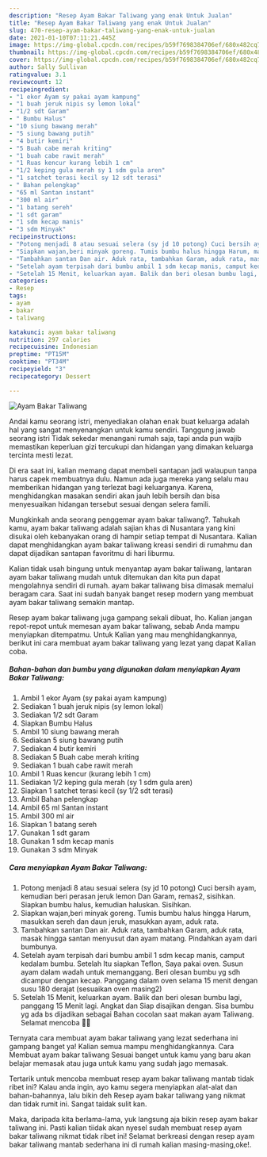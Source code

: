 ```yaml
---
description: "Resep Ayam Bakar Taliwang yang enak Untuk Jualan"
title: "Resep Ayam Bakar Taliwang yang enak Untuk Jualan"
slug: 470-resep-ayam-bakar-taliwang-yang-enak-untuk-jualan
date: 2021-01-10T07:11:21.445Z
image: https://img-global.cpcdn.com/recipes/b59f7698384706ef/680x482cq70/ayam-bakar-taliwang-foto-resep-utama.jpg
thumbnail: https://img-global.cpcdn.com/recipes/b59f7698384706ef/680x482cq70/ayam-bakar-taliwang-foto-resep-utama.jpg
cover: https://img-global.cpcdn.com/recipes/b59f7698384706ef/680x482cq70/ayam-bakar-taliwang-foto-resep-utama.jpg
author: Sally Sullivan
ratingvalue: 3.1
reviewcount: 12
recipeingredient:
- "1 ekor Ayam sy pakai ayam kampung"
- "1 buah jeruk nipis sy lemon lokal"
- "1/2 sdt Garam"
- " Bumbu Halus"
- "10 siung bawang merah"
- "5 siung bawang putih"
- "4 butir kemiri"
- "5 Buah cabe merah kriting"
- "1 buah cabe rawit merah"
- "1 Ruas kencur kurang lebih 1 cm"
- "1/2 keping gula merah sy 1 sdm gula aren"
- "1 satchet terasi kecil sy 12 sdt terasi"
- " Bahan pelengkap"
- "65 ml Santan instant"
- "300 ml air"
- "1 batang sereh"
- "1 sdt garam"
- "1 sdm kecap manis"
- "3 sdm Minyak"
recipeinstructions:
- "Potong menjadi 8 atau sesuai selera (sy jd 10 potong) Cuci bersih ayam, kemudian beri perasan jeruk lemon Dan Garam, remas2, sisihkan. Siapkan bumbu halus, kemudian haluskan. Sisihkan."
- "Siapkan wajan,beri minyak goreng. Tumis bumbu halus hingga Harum, masukkan sereh dan daun jeruk, masukkan ayam, aduk rata."
- "Tambahkan santan Dan air. Aduk rata, tambahkan Garam, aduk rata, masak hingga santan menyusut dan ayam matang. Pindahkan ayam dari bumbunya."
- "Setelah ayam terpisah dari bumbu ambil 1 sdm kecap manis, camput kedalam bumbu. Setelah Itu siapkan Teflon, Saya pakai oven. Susun ayam dalam wadah untuk memanggang. Beri olesan bumbu yg sdh dicampur dengan kecap. Panggang dalam oven selama 15 menit dengan susu 180 derajat (sesuaikan oven masing2)"
- "Setelah 15 Menit, keluarkan ayam. Balik dan beri olesan bumbu lagi, panggang 15 Menit lagi. Angkat dan Siap disajikan dengan. Sisa bumbu yg ada bs dijadikan sebagai Bahan cocolan saat makan ayam Taliwang. Selamat mencoba 🙏😉"
categories:
- Resep
tags:
- ayam
- bakar
- taliwang

katakunci: ayam bakar taliwang 
nutrition: 297 calories
recipecuisine: Indonesian
preptime: "PT15M"
cooktime: "PT34M"
recipeyield: "3"
recipecategory: Dessert

---
```



![Ayam Bakar Taliwang](https://img-global.cpcdn.com/recipes/b59f7698384706ef/680x482cq70/ayam-bakar-taliwang-foto-resep-utama.jpg)

Andai kamu seorang istri, menyediakan olahan enak buat keluarga adalah hal yang sangat menyenangkan untuk kamu sendiri. Tanggung jawab seorang istri Tidak sekedar menangani rumah saja, tapi anda pun wajib memastikan keperluan gizi tercukupi dan hidangan yang dimakan keluarga tercinta mesti lezat.

Di era  saat ini, kalian memang dapat membeli santapan jadi walaupun tanpa harus capek membuatnya dulu. Namun ada juga mereka yang selalu mau memberikan hidangan yang terlezat bagi keluarganya. Karena, menghidangkan masakan sendiri akan jauh lebih bersih dan bisa menyesuaikan hidangan tersebut sesuai dengan selera famili. 



Mungkinkah anda seorang penggemar ayam bakar taliwang?. Tahukah kamu, ayam bakar taliwang adalah sajian khas di Nusantara yang kini disukai oleh kebanyakan orang di hampir setiap tempat di Nusantara. Kalian dapat menghidangkan ayam bakar taliwang kreasi sendiri di rumahmu dan dapat dijadikan santapan favoritmu di hari liburmu.

Kalian tidak usah bingung untuk menyantap ayam bakar taliwang, lantaran ayam bakar taliwang mudah untuk ditemukan dan kita pun dapat mengolahnya sendiri di rumah. ayam bakar taliwang bisa dimasak memalui beragam cara. Saat ini sudah banyak banget resep modern yang membuat ayam bakar taliwang semakin mantap.

Resep ayam bakar taliwang juga gampang sekali dibuat, lho. Kalian jangan repot-repot untuk memesan ayam bakar taliwang, sebab Anda mampu menyiapkan ditempatmu. Untuk Kalian yang mau menghidangkannya, berikut ini cara membuat ayam bakar taliwang yang lezat yang dapat Kalian coba.

<!--inarticleads1-->

##### Bahan-bahan dan bumbu yang digunakan dalam menyiapkan Ayam Bakar Taliwang:

1. Ambil 1 ekor Ayam (sy pakai ayam kampung)
1. Sediakan 1 buah jeruk nipis (sy lemon lokal)
1. Sediakan 1/2 sdt Garam
1. Siapkan  Bumbu Halus
1. Ambil 10 siung bawang merah
1. Sediakan 5 siung bawang putih
1. Sediakan 4 butir kemiri
1. Sediakan 5 Buah cabe merah kriting
1. Sediakan 1 buah cabe rawit merah
1. Ambil 1 Ruas kencur (kurang lebih 1 cm)
1. Sediakan 1/2 keping gula merah (sy 1 sdm gula aren)
1. Siapkan 1 satchet terasi kecil (sy 1/2 sdt terasi)
1. Ambil  Bahan pelengkap
1. Ambil 65 ml Santan instant
1. Ambil 300 ml air
1. Siapkan 1 batang sereh
1. Gunakan 1 sdt garam
1. Gunakan 1 sdm kecap manis
1. Gunakan 3 sdm Minyak




<!--inarticleads2-->

##### Cara menyiapkan Ayam Bakar Taliwang:

1. Potong menjadi 8 atau sesuai selera (sy jd 10 potong) Cuci bersih ayam, kemudian beri perasan jeruk lemon Dan Garam, remas2, sisihkan. Siapkan bumbu halus, kemudian haluskan. Sisihkan.
1. Siapkan wajan,beri minyak goreng. Tumis bumbu halus hingga Harum, masukkan sereh dan daun jeruk, masukkan ayam, aduk rata.
1. Tambahkan santan Dan air. Aduk rata, tambahkan Garam, aduk rata, masak hingga santan menyusut dan ayam matang. Pindahkan ayam dari bumbunya.
1. Setelah ayam terpisah dari bumbu ambil 1 sdm kecap manis, camput kedalam bumbu. Setelah Itu siapkan Teflon, Saya pakai oven. Susun ayam dalam wadah untuk memanggang. Beri olesan bumbu yg sdh dicampur dengan kecap. Panggang dalam oven selama 15 menit dengan susu 180 derajat (sesuaikan oven masing2)
1. Setelah 15 Menit, keluarkan ayam. Balik dan beri olesan bumbu lagi, panggang 15 Menit lagi. Angkat dan Siap disajikan dengan. Sisa bumbu yg ada bs dijadikan sebagai Bahan cocolan saat makan ayam Taliwang. Selamat mencoba 🙏😉




Ternyata cara membuat ayam bakar taliwang yang lezat sederhana ini gampang banget ya! Kalian semua mampu menghidangkannya. Cara Membuat ayam bakar taliwang Sesuai banget untuk kamu yang baru akan belajar memasak atau juga untuk kamu yang sudah jago memasak.

Tertarik untuk mencoba membuat resep ayam bakar taliwang mantab tidak ribet ini? Kalau anda ingin, ayo kamu segera menyiapkan alat-alat dan bahan-bahannya, lalu bikin deh Resep ayam bakar taliwang yang nikmat dan tidak rumit ini. Sangat taidak sulit kan. 

Maka, daripada kita berlama-lama, yuk langsung aja bikin resep ayam bakar taliwang ini. Pasti kalian tiidak akan nyesel sudah membuat resep ayam bakar taliwang nikmat tidak ribet ini! Selamat berkreasi dengan resep ayam bakar taliwang mantab sederhana ini di rumah kalian masing-masing,oke!.


